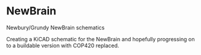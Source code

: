 # NewBrain
Newbury/Grundy NewBrain schematics

Creating a KiCAD schematic for the NewBrain and hopefully progressing on to a buildable version with COP420 replaced.
